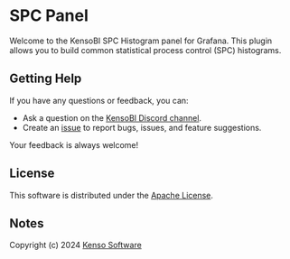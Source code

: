 # SPC Panel

Welcome to the KensoBI SPC Histogram panel for Grafana. This plugin allows you to build common statistical process control (SPC) histograms. 

## Getting Help

If you have any questions or feedback, you can:

- Ask a question on the [KensoBI Discord channel](https://discord.gg/cVKKh7trXU).
- Create an [issue](https://github.com/KensoBI/spc-panel/issues) to report bugs, issues, and feature suggestions.

Your feedback is always welcome!


## License

This software is distributed under the [Apache License](./LICENSE).

## Notes

Copyright (c) 2024 [Kenso Software](https://kensobi.com)

